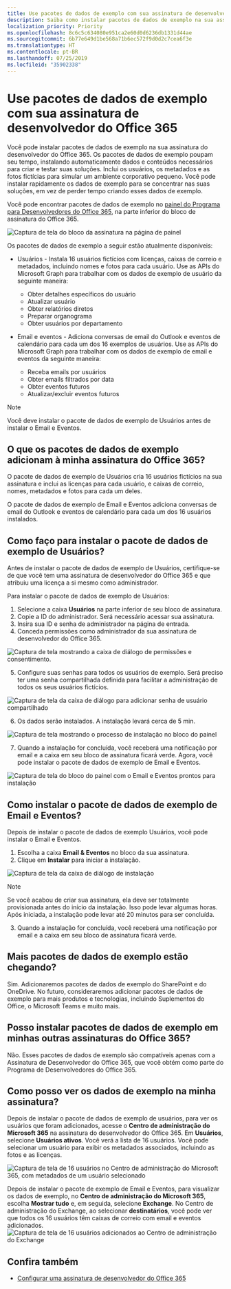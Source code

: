 ```yaml
---
title: Use pacotes de dados de exemplo com sua assinatura de desenvolvedor do Office 365
description: Saiba como instalar pacotes de dados de exemplo na sua assinatura de desenvolvedor do Office 365 para ajudar a organizar e manter o ambiente de área restrita funcionando rapidamente.
localization_priority: Priority
ms.openlocfilehash: 8c6c5c634080e951ca2e60d0d6236db1331d44ae
ms.sourcegitcommit: 6b77e649d1be568a71b6ec572f9d0d2c7cea6f3e
ms.translationtype: HT
ms.contentlocale: pt-BR
ms.lasthandoff: 07/25/2019
ms.locfileid: "35902338"
---
```

# <a name="use-sample-data-packs-with-your-office-365-developer-subscription"></a>Use pacotes de dados de exemplo com sua assinatura de desenvolvedor do Office 365

Você pode instalar pacotes de dados de exemplo na sua assinatura do desenvolvedor do Office 365. Os pacotes de dados de exemplo poupam seu tempo, instalando automaticamente dados e conteúdos necessários para criar e testar suas soluções. Inclui os usuários, os metadados e as fotos fictícias para simular um ambiente corporativo pequeno. Você pode instalar rapidamente os dados de exemplo para se concentrar nas suas soluções, em vez de perder tempo criando esses dados de exemplo.

Você pode encontrar pacotes de dados de exemplo no [painel do Programa para Desenvolvedores do Office 365](https://developer.microsoft.com/office/profile), na parte inferior do bloco de assinatura do Office 365.

![Captura de tela do bloco da assinatura na página de painel](images/content-packs-06.PNG)

Os pacotes de dados de exemplo a seguir estão atualmente disponíveis:

- Usuários - Instala 16 usuários fictícios com licenças, caixas de correio e metadados, incluindo nomes e fotos para cada usuário. Use as APIs do Microsoft Graph para trabalhar com os dados de exemplo de usuário da seguinte maneira:
  - Obter detalhes específicos do usuário
  - Atualizar usuário
  - Obter relatórios diretos
  - Preparar organograma  
  - Obter usuários por departamento

- Email e eventos - Adiciona conversas de email do Outlook e eventos de calendário para cada um dos 16 exemplos de usuários. Use as APIs do Microsoft Graph para trabalhar com os dados de exemplo de email e eventos da seguinte maneira:
  - Receba emails por usuários
  - Obter emails filtrados por data
  - Obter eventos futuros
  - Atualizar/excluir eventos futuros

> [!NOTE]
> Você deve instalar o pacote de dados de exemplo de Usuários antes de instalar o Email e Eventos.

## <a name="what-do-the-sample-data-packs-add-to-my-office-365-subscription"></a>O que os pacotes de dados de exemplo adicionam à minha assinatura do Office 365?

O pacote de dados de exemplo de Usuários cria 16 usuários fictícios na sua assinatura e inclui as licenças para cada usuário, e caixas de correio, nomes, metadados e fotos para cada um deles.

O pacote de dados de exemplo de Email e Eventos adiciona conversas de email do Outlook e eventos de calendário para cada um dos 16 usuários instalados.

## <a name="how-do-i-install-the-users-sample-data-pack"></a>Como faço para instalar o pacote de dados de exemplo de Usuários?

Antes de instalar o pacote de dados de exemplo de Usuários, certifique-se de que você tem uma assinatura de desenvolvedor do Office 365 e que atribuiu uma licença a si mesmo como administrador.

Para instalar o pacote de dados de exemplo de Usuários:

1. Selecione a caixa **Usuários** na parte inferior de seu bloco de assinatura.
2. Copie a ID do administrador. Será necessário acessar sua assinatura.
3. Insira sua ID e senha de administrador na página de entrada.
4. Conceda permissões como administrador da sua assinatura de desenvolvedor do Office 365.

![Captura de tela mostrando a caixa de diálogo de permissões e consentimento. ](images/content-packs-01.png)

5. Configure suas senhas para todos os usuários de exemplo. Será preciso ter uma senha compartilhada definida para facilitar a administração de todos os seus usuários fictícios.

![Captura de tela da caixa de diálogo para adicionar senha de usuário compartilhado](images/content-packs-02.png)

6. Os dados serão instalados. A instalação levará cerca de 5 min.

![Captura de tela mostrando o processo de instalação no bloco do painel](images/content-packs-03.PNG)

7. Quando a instalação for concluída, você receberá uma notificação por email e a caixa em seu bloco de assinatura ficará verde. Agora, você pode instalar o pacote de dados de exemplo de Email e Eventos.

![Captura de tela do bloco do painel com o Email e Eventos prontos para instalação](images/content-packs-04.PNG)

## <a name="how-do-i-install-the-mail-and-events-sample-data-pack"></a>Como instalar o pacote de dados de exemplo de Email e Eventos?

Depois de instalar o pacote de dados de exemplo Usuários, você pode instalar o Email e Eventos.

1. Escolha a caixa **Email &amp; Eventos** no bloco da sua assinatura.
2. Clique em **Instalar** para iniciar a instalação.

![Captura de tela da caixa de diálogo de instalação](images/content-packs-05.png)

> [!NOTE]
> Se você acabou de criar sua assinatura, ela deve ser totalmente provisionada antes do início da instalação. Isso pode levar algumas horas. Após iniciada, a instalação pode levar até 20 minutos para ser concluída.

3. Quando a instalação for concluída, você receberá uma notificação por email e a caixa em seu bloco de assinatura ficará verde.

## <a name="are-more-sample-data-packs-coming"></a>Mais pacotes de dados de exemplo estão chegando?

Sim. Adicionaremos pacotes de dados de exemplo do SharePoint e do OneDrive. No futuro, consideraremos adicionar pacotes de dados de exemplo para mais produtos e tecnologias, incluindo Suplementos do Office, o Microsoft Teams e muito mais.

## <a name="can-i-install-sample-data-packs-on-my-other-office-365-subscriptions"></a>Posso instalar pacotes de dados de exemplo em minhas outras assinaturas do Office 365?

Não. Esses pacotes de dados de exemplo são compatíveis apenas com a Assinatura de Desenvolvedor do Office 365, que você obtém como parte do Programa de Desenvolvedores do Office 365.

## <a name="how-can-i-see-the-sample-data-in-my-subscription"></a>Como posso ver os dados de exemplo na minha assinatura?

Depois de instalar o pacote de dados de exemplo de usuários, para ver os usuários que foram adicionados, acesse o **Centro de administração do Microsoft 365** na assinatura do desenvolvedor do Office 365. Em **Usuários**, selecione **Usuários ativos**. Você verá a lista de 16 usuários. Você pode selecionar um usuário para exibir os metadados associados, incluindo as fotos e as licenças.

![Captura de tela de 16 usuários no Centro de administração do Microsoft 365, com metadados de um usuário selecionado](images/content-packs-07.PNG)

Depois de instalar o pacote de exemplo de Email e Eventos, para visualizar os dados de exemplo, no **Centro de administração do Microsoft 365**, escolha **Mostrar tudo** e, em seguida, selecione **Exchange**. No Centro de administração do Exchange, ao selecionar **destinatários**, você pode ver que todos os 16 usuários têm caixas de correio com email e eventos adicionados.
![Captura de tela de 16 usuários adicionados ao Centro de administração do Exchange](images/content-packs-08.PNG)

## <a name="see-also"></a>Confira também

- [Configurar uma assinatura de desenvolvedor do Office 365](office-365-developer-program-get-started.md)
